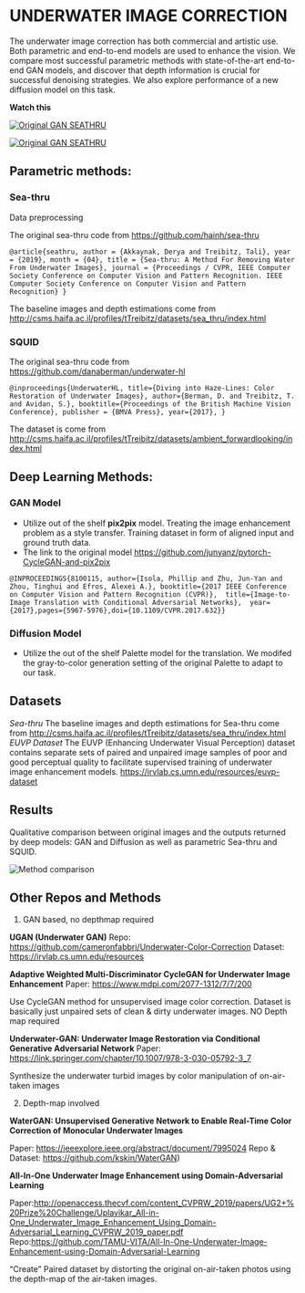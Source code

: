 # UNDERWATER IMAGE CORRECTION


The underwater image correction has both commercial and artistic use. Both parametric and end-to-end models are used to enhance the vision. We compare most successful parametric methods with state-of-the-art end-to-end GAN models, and discover that depth information is crucial for successful denoising strategies. We also explore performance of a new diffusion model on this task.

**Watch this**    

[![Original GAN SEATHRU](https://img.youtube.com/vi/jmMjNaARCiE/0.jpg)](https://youtu.be/jmMjNaARCiE  "Original GAN SEATHRU")

[![Original GAN SEATHRU](https://img.youtube.com/vi/BBAWEzrvduE/0.jpg)](https://youtu.be/BBAWEzrvduE  "Original GAN SEATHRU")




## Parametric methods:

### Sea-thru

Data preprocessing  


The original sea-thru code from https://github.com/hainh/sea-thru

``
@article{seathru,
author = {Akkaynak, Derya and Treibitz, Tali},
year = {2019},
month = {04},
title = {Sea-thru: A Method For Removing Water From Underwater Images},
journal = {Proceedings / CVPR, IEEE Computer Society Conference on Computer Vision and Pattern Recognition. IEEE Computer Society Conference on Computer Vision and Pattern Recognition}
}
``

The baseline images and depth estimations come from http://csms.haifa.ac.il/profiles/tTreibitz/datasets/sea_thru/index.html




### SQUID

The original sea-thru code from https://github.com/danaberman/underwater-hl

``
@inproceedings{UnderwaterHL,
title={Diving into Haze-Lines: Color Restoration of Underwater Images},
author={Berman, D. and Treibitz, T. and Avidan, S.},
booktitle={Proceedings of the British Machine Vision Conference},
publisher = {BMVA Press}, year={2017}, }
``


The dataset is come from http://csms.haifa.ac.il/profiles/tTreibitz/datasets/ambient_forwardlooking/index.html

## Deep Learning Methods:

### GAN Model

- Utilize out of the shelf **pix2pix** model. Treating the image enhancement problem as a style transfer. Training dataset in form of aligned input and ground truth data. 
- The link to the original model https://github.com/junyanz/pytorch-CycleGAN-and-pix2pix

``
@INPROCEEDINGS{8100115,
  author={Isola, Phillip and Zhu, Jun-Yan and Zhou, Tinghui and Efros, Alexei A.},
  booktitle={2017 IEEE Conference on Computer Vision and Pattern Recognition (CVPR)}, 
  title={Image-to-Image Translation with Conditional Adversarial Networks}, 
  year={2017},pages={5967-5976},doi={10.1109/CVPR.2017.632}}
``


### Diffusion Model

- Utilize the out of the shelf Palette model for the translation. We modifed the gray-to-color generation setting of the original Palette to adapt to our task.


## Datasets
*Sea-thru* The baseline images and depth estimations for Sea-thru come from http://csms.haifa.ac.il/profiles/tTreibitz/datasets/sea_thru/index.html
*EUVP Dataset* The EUVP (Enhancing Underwater Visual Perception) dataset contains separate sets of paired and unpaired image samples of poor and good perceptual quality to facilitate supervised training of underwater image enhancement models. https://irvlab.cs.umn.edu/resources/euvp-dataset

## Results

Qualitative comparison between original images and the outputs returned by deep models: GAN and Diffusion as well as parametric Sea-thru and SQUID.

![Method comparison](https://github.com/khleeloo/uwh_project/blob/master/Comparison.png?raw=true "Method comparison")

## Other Repos and Methods

1. GAN based, no depthmap required   

**UGAN (Underwater GAN)**
Repo: https://github.com/cameronfabbri/Underwater-Color-Correction
    Dataset: https://irvlab.cs.umn.edu/resources
    

**Adaptive Weighted Multi-Discriminator CycleGAN for Underwater Image Enhancement**
Paper: https://www.mdpi.com/2077-1312/7/7/200

Use CycleGAN method for unsupervised image color correction. 
Dataset is basically just unpaired sets of clean & dirty underwater images.
NO Depth map required

**Underwater-GAN: Underwater Image Restoration via Conditional Generative Adversarial Network**
Paper: https://link.springer.com/chapter/10.1007/978-3-030-05792-3_7

 Synthesize the underwater turbid images by color manipulation of on-air-taken images

2. Depth-map involved 

**WaterGAN: Unsupervised Generative Network to Enable Real-Time Color Correction of Monocular Underwater Images**

Paper: https://ieeexplore.ieee.org/abstract/document/7995024
Repo & Dataset: https://github.com/kskin/WaterGAN)


**All-In-One Underwater Image Enhancement using Domain-Adversarial Learning**

Paper:http://openaccess.thecvf.com/content_CVPRW_2019/papers/UG2+%20Prize%20Challenge/Uplavikar_All-in-One_Underwater_Image_Enhancement_Using_Domain-Adversarial_Learning_CVPRW_2019_paper.pdf
Repo:https://github.com/TAMU-VITA/All-In-One-Underwater-Image-Enhancement-using-Domain-Adversarial-Learning

“Create” Paired dataset by distorting the original on-air-taken photos using the depth-map of the air-taken images. 




